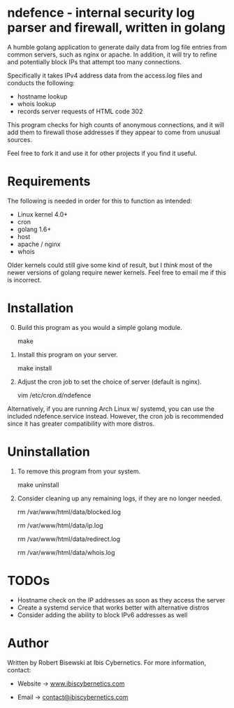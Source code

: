 # ndefence - internal security log parser and firewall, written in golang 

A humble golang application to generate daily data from log file entries
from common servers, such as nginx or apache. In addition, it will try
to refine and potentially block IPs that attempt too many connections.

Specifically it takes IPv4 address data from the access.log files and
conducts the following:

* hostname lookup
* whois lookup
* records server requests of HTML code 302

This program checks for high counts of anonymous connections, and it will
add them to firewall those addresses if they appear to come from unusual
sources.

Feel free to fork it and use it for other projects if you find it
useful.


# Requirements

The following is needed in order for this to function as intended:

* Linux kernel 4.0+
* cron
* golang 1.6+
* host
* apache / nginx
* whois

Older kernels could still give some kind of result, but I *think* most of
the newer versions of golang require newer kernels. Feel free to email me if
this is incorrect.


# Installation

0) Build this program as you would a simple golang module.

    make

1) Install this program on your server.

    make install

2) Adjust the cron job to set the choice of server (default is nginx).

    vim /etc/cron.d/ndefence

Alternatively, if you are running Arch Linux w/ systemd, you can use the
included ndefence.service instead. However, the cron job is recommended
since it has greater compatibility with more distros.

# Uninstallation

1) To remove this program from your system.

    make uninstall

2) Consider cleaning up any remaining logs, if they are no longer needed.

    rm /var/www/html/data/blocked.log

    rm /var/www/html/data/ip.log

    rm /var/www/html/data/redirect.log

    rm /var/www/html/data/whois.log


# TODOs

* Hostname check on the IP addresses as soon as they access the server
* Create a systemd service that works better with alternative distros
* Consider adding the ability to block IPv6 addresses as well


# Author

Written by Robert Bisewski at Ibis Cybernetics. For more information, contact:

* Website -> www.ibiscybernetics.com

* Email -> contact@ibiscybernetics.com
